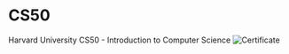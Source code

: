 # CS50
Harvard University CS50 - Introduction to Computer Science
![Certificate](https://github.com/William-Chuu/CS50/blob/williamchu_certificate-1.png?raw=true)
